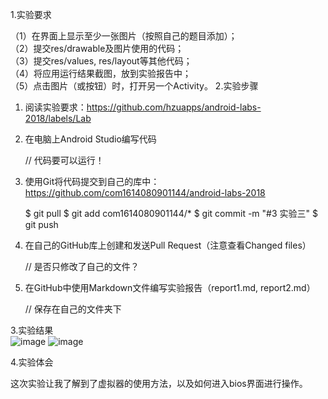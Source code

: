 1.实验要求
 
 （1）在界面上显示至少一张图片（按照自己的题目添加）；  
 （2）提交res/drawable及图片使用的代码；  
 （3）提交res/values, res/layout等其他代码；  
 （4）将应用运行结果截图，放到实验报告中；  
 （5）点击图片（或按钮）时，打开另一个Activity。
 2.实验步骤
 
 1. 阅读实验要求：https://github.com/hzuapps/android-labs-2018/labels/Lab   
 2. 在电脑上Android Studio编写代码  
 
    // 代码要可以运行！
 
 1. 使用Git将代码提交到自己的库中：https://github.com/com1614080901144/android-labs-2018
 
     $ git pull
    $ git add com1614080901144/*
     $ git commit -m "#3 实验三"
     $ git push
 
 1. 在自己的GitHub库上创建和发送Pull Request（注意查看Changed files）  
 
     // 是否只修改了自己的文件？
 
 1. 在GitHub中使用Markdown文件编写实验报告（report1.md, report2.md）  
 
     // 保存在自己的文件夹下
 
 3.实验结果  
 ![image](https://github.com/1614080901144/android-labs-2018/blob/master/com1614080901144/%E6%88%AA%E5%9B%BE1.PNG)
 ![image](https://github.com/1614080901144/android-labs-2018/blob/master/com1614080901144/%E6%88%AA%E5%9B%BE2.PNG)
 
 4.实验体会
 
 这次实验让我了解到了虚拟器的使用方法，以及如何进入bios界面进行操作。
